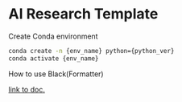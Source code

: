 # AI Research Template

Create Conda environment

```bash
conda create -n {env_name} python={python_ver}
conda activate {env_name}
```

How to use Black(Formatter)

[link to doc.](https://black.readthedocs.io/en/stable/integrations/editors.html#visual-studio-code)
